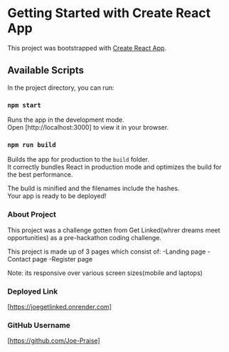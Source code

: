 # Getting Started with Create React App

This project was bootstrapped with [Create React App](https://github.com/facebook/create-react-app).

## Available Scripts

In the project directory, you can run:

### `npm start`

Runs the app in the development mode.\
Open [http://localhost:3000] to view it in your browser.

### `npm run build`

Builds the app for production to the `build` folder.\
It correctly bundles React in production mode and optimizes the build for the best performance.

The build is minified and the filenames include the hashes.\
Your app is ready to be deployed!

### About Project

This project was a challenge gotten from Get Linked(whrer dreams meet opportunities) as a pre-hackathon coding challenge.

This project is made up of 3 pages which consist of:
-Landing page
-Contact page
-Register page

Note: its responsive over various screen sizes(mobile and laptops)

### Deployed Link

[https://joegetlinked.onrender.com]

### GitHub Username

[https://github.com/Joe-Praise]
